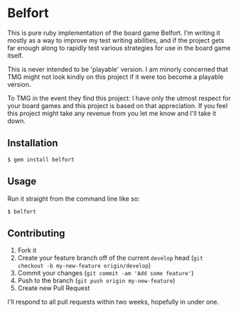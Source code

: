 # Belfort

This is pure ruby implementation of the board game Belfort. I'm writing it
mostly as a way to improve my test writing abilities, and if the project gets
far enough along to rapidly test various strategies for use in the board game
itself.

This is never intended to be 'playable' version. I am minorly concerned that TMG
might not look kindly on this project if it were too become a playable version.

To TMG in the event they find this project: I have only the utmost respect for
your board games and this project is based on that appreciation. If you feel
this project might take any revenue from you let me know and I'll take it down.

## Installation

    $ gem install belfort

## Usage

Run it straight from the command line like so:

    $ belfort

## Contributing

1. Fork it
2. Create your feature branch off of the current `develop` head (`git checkout
   -b my-new-feature origin/develop`)
3. Commit your changes (`git commit -am 'Add some feature'`)
4. Push to the branch (`git push origin my-new-feature`)
5. Create new Pull Request

I'll respond to all pull requests within two weeks, hopefully in under one.
